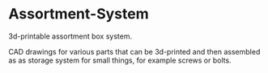 # Assortment-System
3d-printable assortment box system.

CAD drawings for various parts that can be 3d-printed and then assembled as as storage system for small things, for example screws or bolts.
